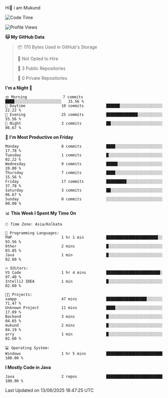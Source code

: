   Hi👋 i am Mukund
<!--
**MukundAkabari/MukundAkabari** is a ✨ _special_ ✨ repository because its `README.md` (this file) appears on your GitHub profile.

Here are some ideas to get you started:

- 🔭 I’m currently working Java
- 🌱 I’m currently learning Sping booy ,Java  ...

<!--START_SECTION:waka-->
![Code Time](http://img.shields.io/badge/Code%20Time-52%20hrs%2055%20mins-blue)

![Profile Views](http://img.shields.io/badge/Profile%20Views-0-blue)

**🐱 My GitHub Data** 

> 📦 170 Bytes Used in GitHub's Storage 
 > 
> 🚫 Not Opted to Hire
 > 
> 📜 3 Public Repositories 
 > 
> 🔑 0 Private Repositories 
 > 
**I'm a Night 🦉** 

```text
🌞 Morning                7 commits           ████░░░░░░░░░░░░░░░░░░░░░   15.56 % 
🌆 Daytime                10 commits          ██████░░░░░░░░░░░░░░░░░░░   22.22 % 
🌃 Evening                25 commits          ██████████████░░░░░░░░░░░   55.56 % 
🌙 Night                  3 commits           ██░░░░░░░░░░░░░░░░░░░░░░░   06.67 % 
```
📅 **I'm Most Productive on Friday** 

```text
Monday                   8 commits           ████░░░░░░░░░░░░░░░░░░░░░   17.78 % 
Tuesday                  1 commits           █░░░░░░░░░░░░░░░░░░░░░░░░   02.22 % 
Wednesday                9 commits           █████░░░░░░░░░░░░░░░░░░░░   20.00 % 
Thursday                 7 commits           ████░░░░░░░░░░░░░░░░░░░░░   15.56 % 
Friday                   17 commits          █████████░░░░░░░░░░░░░░░░   37.78 % 
Saturday                 3 commits           ██░░░░░░░░░░░░░░░░░░░░░░░   06.67 % 
Sunday                   0 commits           ░░░░░░░░░░░░░░░░░░░░░░░░░   00.00 % 
```


📊 **This Week I Spent My Time On** 

```text
🕑︎ Time Zone: Asia/Kolkata

💬 Programming Languages: 
PHP                      1 hr 1 min          ███████████████████████░░   93.56 % 
Other                    2 mins              █░░░░░░░░░░░░░░░░░░░░░░░░   03.85 % 
Java                     1 min               █░░░░░░░░░░░░░░░░░░░░░░░░   02.60 % 

🔥 Editors: 
VS Code                  1 hr 4 mins         ████████████████████████░   97.40 % 
IntelliJ IDEA            1 min               █░░░░░░░░░░░░░░░░░░░░░░░░   02.60 % 

🐱‍💻 Projects: 
xampp                    47 mins             ██████████████████░░░░░░░   71.47 % 
Unknown Project          11 mins             ████░░░░░░░░░░░░░░░░░░░░░   17.09 % 
Backend                  3 mins              █░░░░░░░░░░░░░░░░░░░░░░░░   04.65 % 
mukund                   2 mins              █░░░░░░░░░░░░░░░░░░░░░░░░   04.19 % 
arry                     1 min               █░░░░░░░░░░░░░░░░░░░░░░░░   02.60 % 

💻 Operating System: 
Windows                  1 hr 5 mins         █████████████████████████   100.00 % 
```

**I Mostly Code in Java** 

```text
Java                     2 repos             █████████████████████████   100.00 % 
```




 Last Updated on 13/06/2025 18:47:25 UTC
<!--END_SECTION:waka-->
